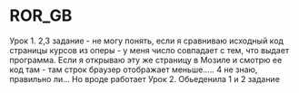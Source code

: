 # ROR_GB
Урок 1.
2,3 задание - не могу понять, если я сравниваю исходный код страницы курсов из оперы - у меня число совпадает с тем, что выдает программа.
Если я открываю эту же страницу в Мозиле и смотрю ее код там - там строк браузер отображает меньше.....
4 не знаю, правильно ли... Но вроде работает
Урок 2.
Обьеденила 1 и 2 задание
